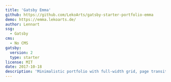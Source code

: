 ```yaml
---
title: 'Gatsby Emma'
github: https://github.com/LekoArts/gatsby-starter-portfolio-emma
demo: https://emma.lekoarts.de/
author: Lennart
ssg:
  - Gatsby
cms:
  - No CMS
gatsby:
  version: 2
  type: starter
license: MIT
date: 2017-10-18
description: 'Minimalistic portfolio with full-width grid, page transitions, support for additional MDX pages, and a focus on large images. Especially designers and/or photographers will love this theme! Built with MDX and Theme UI.'
---
```

